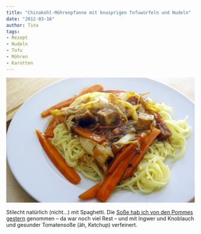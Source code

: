 ```yaml
---
title: "Chinakohl-Möhrenpfanne mit knusprigen Tofuwürfeln und Nudeln"
date: "2012-03-16" 
author: Tina
tags:
- Rezept
- Nudeln
- Tofu
- Möhren
- Karotten
---
```


[![](images/imgp8693.jpg "Chinakohl")](http://apfeleimer.wordpress.com/2012/03/16/chinakohl-mohrenpfanne-mit-knusprigen-tofuwurfeln-und-nudeln/imgp8693/)

Stilecht natürlich (nicht...) mit Spaghetti. Die [Soße hab ich von den Pommes gestern](/2012/03/pommes-mit-brauner-sose/) genommen – da war noch viel Rest – und mit Ingwer und Knoblauch und gesunder Tomatensoße (äh, Ketchup) verfeinert.

